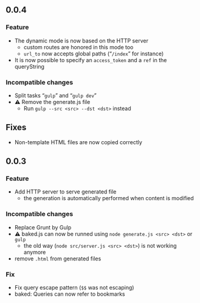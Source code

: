 ## 0.0.4

### Feature

- The dynamic mode is now based on the HTTP server
  - custom routes are honored in this mode too
  - `url_to` now accepts global paths (“`/index`” for instance)
- It is now possible to specify an `access_token` and a `ref` in the queryString

### Incompatible changes

- Split tasks “`gulp`” and “`gulp dev`”
- ⚠ Remove the generate.js file
  - Run `gulp --src <src> --dst <dst>` instead

## Fixes

- Non-template HTML files are now copied correctly

## 0.0.3

### Feature

- Add HTTP server to serve generated file
  - the generation is automatically performed when content is modified

### Incompatible changes

- Replace Grunt by Gulp
- ⚠ baked.js can now be runned using `node generate.js <src> <dst>` or `gulp`
  - the old way (`node src/server.js <src> <dst>`) is not working anymore
- remove `.html` from generated files

### Fix

- Fix query escape pattern (`$$` was not escaping)
- baked: Queries can now refer to bookmarks
